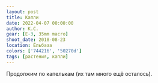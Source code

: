 ```yaml
---
layout: post
title: Капли
date: 2022-04-07 00:00:00
author: К.С.
gear: [E-3, 35mm macro]
shoot_date: 2018-08-23
location: Ёльбаза
colors: ['744216', '50270d']
tags: [растения, капли]
---
```

Продолжим по капелькам (их там много ещё осталось).
